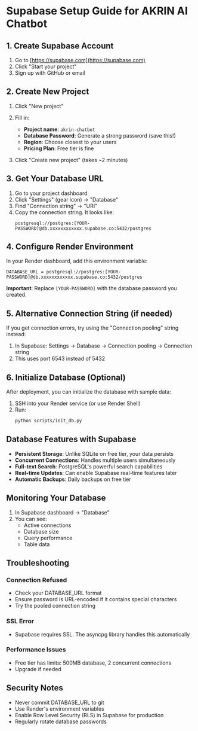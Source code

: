 # Supabase Setup Guide for AKRIN AI Chatbot

## 1. Create Supabase Account

1. Go to [https://supabase.com](https://supabase.com)
2. Click "Start your project" 
3. Sign up with GitHub or email

## 2. Create New Project

1. Click "New project"
2. Fill in:
   - **Project name**: `akrin-chatbot`
   - **Database Password**: Generate a strong password (save this!)
   - **Region**: Choose closest to your users
   - **Pricing Plan**: Free tier is fine

3. Click "Create new project" (takes ~2 minutes)

## 3. Get Your Database URL

1. Go to your project dashboard
2. Click "Settings" (gear icon) → "Database"
3. Find "Connection string" → "URI"
4. Copy the connection string. It looks like:
   ```
   postgresql://postgres:[YOUR-PASSWORD]@db.xxxxxxxxxxxx.supabase.co:5432/postgres
   ```

## 4. Configure Render Environment

In your Render dashboard, add this environment variable:

```
DATABASE_URL = postgresql://postgres:[YOUR-PASSWORD]@db.xxxxxxxxxxxx.supabase.co:5432/postgres
```

**Important**: Replace `[YOUR-PASSWORD]` with the database password you created.

## 5. Alternative Connection String (if needed)

If you get connection errors, try using the "Connection pooling" string instead:
1. In Supabase: Settings → Database → Connection pooling → Connection string
2. This uses port 6543 instead of 5432

## 6. Initialize Database (Optional)

After deployment, you can initialize the database with sample data:

1. SSH into your Render service (or use Render Shell)
2. Run:
   ```bash
   python scripts/init_db.py
   ```

## Database Features with Supabase

- **Persistent Storage**: Unlike SQLite on free tier, your data persists
- **Concurrent Connections**: Handles multiple users simultaneously
- **Full-text Search**: PostgreSQL's powerful search capabilities
- **Real-time Updates**: Can enable Supabase real-time features later
- **Automatic Backups**: Daily backups on free tier

## Monitoring Your Database

1. In Supabase dashboard → "Database"
2. You can see:
   - Active connections
   - Database size
   - Query performance
   - Table data

## Troubleshooting

### Connection Refused
- Check your DATABASE_URL format
- Ensure password is URL-encoded if it contains special characters
- Try the pooled connection string

### SSL Error
- Supabase requires SSL. The asyncpg library handles this automatically

### Performance Issues
- Free tier has limits: 500MB database, 2 concurrent connections
- Upgrade if needed

## Security Notes

- Never commit DATABASE_URL to git
- Use Render's environment variables
- Enable Row Level Security (RLS) in Supabase for production
- Regularly rotate database passwords